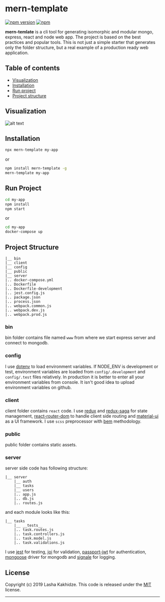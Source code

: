# mern-template

[![npm version](https://badge.fury.io/js/mern-template.svg)](https://badge.fury.io/js/mern-template)
[![npm](https://img.shields.io/npm/dt/mern-template.svg?maxAge=2592000)](https://www.npmjs.com/package/mern-template)

**mern-temlate** is a cli tool for generating isomorphic and modular mongo, express, react and node web app. The project is based on the best practices and popular tools. This is not just a simple starter that generates only the folder structure, but a real example of a production ready web application.

## Table of contents

- [Visualization](#visualization)
- [Installation](#installation)
- [Run project](#run-project)
- [Project structure](#project-structure)

## Visualization

![alt text](http://kaxi1993.github.io/images/projects/mern-template/todo.gif)

## Installation

```bash
npx mern-template my-app
```

or

```bash
npm install mern-template -g
mern-template my-app
```

## Run Project

```bash
cd my-app
npm install
npm start
```

or

```bash
cd my-app
docker-compose up
```

## Project Structure

```
|__ bin
|__ client
|__ config
|__ public
|__ server
|.. docker-compose.yml
|.. Dockerfile
|.. Dockerfile-development
|.. jest.config.js
|.. package.json
|.. process.json
|.. webpack.common.js
|.. webpack.dev.js
|.. webpack.prod.js
```

### bin

bin folder contains file named `www` from where we start express server and connect to mongodb.

### config

I use [dotenv](https://github.com/motdotla/dotenv) to load environment variables. If NODE_ENV is development or test, environment variables are loaded from `config/.development` and `config/.test` files relatively. In production it is better to enter all your environment variables from console. It isn't good idea to upload environment variables on github.

### client

client folder contains `react` code. I use [redux](https://redux.js.org/) and [redux-saga](https://github.com/redux-saga/redux-saga) for state management,
[react-router-dom](https://reacttraining.com/react-router/web/guides/quick-start) to handle client side routing and [material-ui](https://material-ui.com/) as a UI framework. I use `scss` preprocessor with [bem](http://getbem.com/introduction/) methodology.

### public

public folder contains static assets.

### server

server side code has following structure:

```
|__ server
    |__ auth
    |__ tasks
    |__ users
    |.. app.js
    |.. db.js
    |.. routes.js
```

and each module looks like this:

```
|__ tasks
    |__ __tests__
    |.. task.routes.js
    |.. task.controllers.js
    |.. task.model.js
    |.. task.validations.js
```

I use [jest](https://jestjs.io/) for testing, [joi](https://www.npmjs.com/package/joi) for validation, [passport-jwt](https://www.npmjs.com/package/passport-jwt) for authentication, [mongoose](https://mongoosejs.com/) driver for mongodb and [signale](https://www.npmjs.com/package/signale) for logging.

## License

Copyright (c) 2019 Lasha Kakhidze. This code is released under the [MIT](https://github.com/kaxi1993/mern-template/blob/master/LICENSE) license.

---
